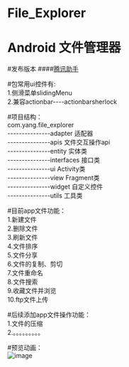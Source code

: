 # File_Explorer
# Android 文件管理器

#发布版本
####[腾讯助手](http://android.myapp.com/myapp/detail.htm?apkName=com.yang.file_explorer)      

#包常用ui控件有:        
1.侧滑菜单slidingMenu           
2.兼容actionbar----actionbarsherlock        

#项目结构：        
com.yang.file_explorer     
                ---------------adapter    适配器        
                ---------------apis       文件交互操作api        
                ---------------entity     实体类              
                ---------------interfaces 接口类             
                ---------------ui         Activity类       
                ---------------view       Fragment类        
                ---------------widget     自定义控件      
                ---------------utils      工具类       

#目前app文件功能：         
1.新建文件         
2.删除文件       
3.刷新文件     
4.文件排序     
5.文件分享    
6.文件的复制、剪切        
7.文件重命名     
8.文件搜索                 
9.收藏文件并浏览                 
10.ftp文件上传 

#后续添加app文件操作功能：       
1.文件的压缩           
2.。。。。。。。。。            

#预览动画：            
![image](https://github.com/yangsmith/File_Explorer/blob/master/bin/file_exploer.gif)

